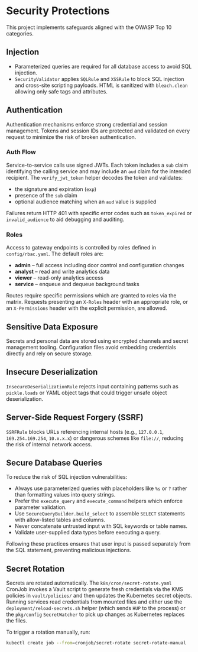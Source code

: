 # Security Protections

This project implements safeguards aligned with the OWASP Top 10 categories.

## Injection

- Parameterized queries are required for all database access to avoid SQL injection.
- `SecurityValidator` applies `SQLRule` and `XSSRule` to block SQL injection
  and cross-site scripting payloads. HTML is sanitized with `bleach.clean`
  allowing only safe tags and attributes.

## Authentication

Authentication mechanisms enforce strong credential and session management. Tokens and session IDs are protected and validated on every request to minimize the risk of broken authentication.

### Auth Flow

Service-to-service calls use signed JWTs. Each token includes a `sub` claim identifying the calling service and may include an `aud` claim for the intended recipient. The `verify_jwt_token` helper decodes the token and validates:

- the signature and expiration (`exp`)
- presence of the `sub` claim
- optional audience matching when an `aud` value is supplied

Failures return HTTP 401 with specific error codes such as `token_expired` or `invalid_audience` to aid debugging and auditing.

### Roles

Access to gateway endpoints is controlled by roles defined in `config/rbac.yaml`.
The default roles are:

- **admin** – full access including door control and configuration changes
- **analyst** – read and write analytics data
- **viewer** – read-only analytics access
- **service** – enqueue and dequeue background tasks

Routes require specific permissions which are granted to roles via the matrix.
Requests presenting an `X-Roles` header with an appropriate role, or an
`X-Permissions` header with the explicit permission, are allowed.

## Sensitive Data Exposure

Secrets and personal data are stored using encrypted channels and secret management tooling. Configuration files avoid embedding credentials directly and rely on secure storage.

## Insecure Deserialization

`InsecureDeserializationRule` rejects input containing patterns such as `pickle.loads` or YAML object tags that could trigger unsafe object deserialization.

## Server-Side Request Forgery (SSRF)

`SSRFRule` blocks URLs referencing internal hosts (e.g., `127.0.0.1`, `169.254.169.254`, `10.x.x.x`) or dangerous schemes like `file://`, reducing the risk of internal network access.

## Secure Database Queries

To reduce the risk of SQL injection vulnerabilities:

- Always use parameterized queries with placeholders like `%s` or `?` rather than formatting values into query strings.
- Prefer the `execute_query` and `execute_command` helpers which enforce parameter validation.
- Use `SecureQueryBuilder.build_select` to assemble `SELECT` statements with
  allow-listed tables and columns.
- Never concatenate untrusted input with SQL keywords or table names.
- Validate user-supplied data types before executing a query.

Following these practices ensures that user input is passed separately from the SQL statement, preventing malicious injections.

## Secret Rotation

Secrets are rotated automatically. The `k8s/cron/secret-rotate.yaml` CronJob
invokes a Vault script to generate fresh credentials via the KMS policies in
`vault/policies/` and then updates the Kubernetes secret objects. Running
services read credentials from mounted files and either use the
`deployment/reload-secrets.sh` helper (which sends `HUP` to the process) or the
`pkg/config` `SecretWatcher` to pick up changes as Kubernetes replaces the
files.

To trigger a rotation manually, run:

```bash
kubectl create job --from=cronjob/secret-rotate secret-rotate-manual
```
